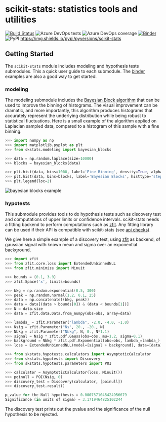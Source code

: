 # scikit-stats: statistics tools and utilities

[![Build Status](https://dev.azure.com/matthieumarinangeli/matthieumarinangeli/_apis/build/status/scikit-hep.scikit-stats?branchName=master)](https://dev.azure.com/matthieumarinangeli/matthieumarinangeli/_build/latest?definitionId=3&branchName=master)
![Azure DevOps tests](https://img.shields.io/azure-devops/tests/matthieumarinangeli/matthieumarinangeli/3)
![Azure DevOps coverage](https://img.shields.io/azure-devops/coverage/matthieumarinangeli/matthieumarinangeli/3)
[![Binder](https://mybinder.org/badge_logo.svg)](https://mybinder.org/v2/gh/scikit-hep/scikit-stats/master)
![PyPI](https://img.shields.io/pypi/v/scikit-stats)
https://img.shields.io/pypi/pyversions/scikit-stats

## Getting Started

The `scikit-stats` module includes modeling and hypothesis tests submodules. This a quick user guide to each submodule. The [binder](https://mybinder.org/v2/gh/scikit-hep/scikit-stats/master) examples are also a good way to get started.

### modeling

The modeling submodule includes the [Bayesian Block algorithm](https://arxiv.org/pdf/1207.5578.pdf) that can be used to improve the binning of histograms. The visual improvement can be dramatic, and more importantly, this algorithm produces histograms that accurately represent the underlying distribution while being robust to statistical fluctuations. Here is a small example of the algorithm applied on Laplacian sampled data, compared to a histogram of this sample with a fine binning.

```python
>>> import numpy as np
>>> import matplotlib.pyplot as plt
>>> from skstats.modeling import bayesian_blocks

>>> data = np.random.laplace(size=10000)
>>> blocks = bayesian_blocks(data)

>>> plt.hist(data, bins=1000, label='Fine Binning', density=True, alpha=0.6)
>>> plt.hist(data, bins=blocks, label='Bayesian Blocks', histtype='step', density=True, linewidth=2)
>>> plt.legend(loc=2)
```

![bayesian blocks example](https://raw.githubusercontent.com/scikit-hep/scikit-stats/master/notebooks/modeling/bayesian_blocks_example.png)

### hypotests

This submodule provides tools to do hypothesis tests such as discovery test and computations of upper limits or confidence intervals. scikit-stats needs a fitting backend to perform computations such as [zfit](https://github.com/zfit/zfit). Any fitting library can be used if their API is compatible  with scikit-stats (see [api checks](https://github.com/scikit-hep/scikit-stats/blob/master/skstats/hypotests/fitutils/api_check.py)).

We give here a simple example of a discovery test, using [zfit](https://github.com/zfit/zfit) as backend, of gaussian signal with known mean and sigma over an exponential background.

```python
>>> import zfit
>>> from zfit.core.loss import ExtendedUnbinnedNLL
>>> from zfit.minimize import Minuit

>>> bounds = (0.1, 3.0)
>>> zfit.Space('x', limits=bounds)

>>> bkg = np.random.exponential(0.5, 300)
>>> peak = np.random.normal(1.2, 0.1, 25)
>>> data = np.concatenate((bkg, peak))
>>> data = data[(data > bounds[0]) & (data < bounds[1])]
>>> N = data.size
>>> data = zfit.data.Data.from_numpy(obs=obs, array=data)

>>> lambda_ = zfit.Parameter("lambda", -2.0, -4.0, -1.0)
>>> Nsig = zfit.Parameter("Ns", 20., -20., N)
>>> Nbkg = zfit.Parameter("Nbkg", N, 0., N*1.1)
>>> signal = Nsig * zfit.pdf.Gauss(obs=obs, mu=1.2, sigma=0.1)
>>> background = Nbkg * zfit.pdf.Exponential(obs=obs, lambda_=lambda_)
>>> loss = ExtendedUnbinnedNLL(model=[signal + background], data=[data], fit_range=[obs])

>>> from skstats.hypotests.calculators import AsymptoticCalculator
>>> from skstats.hypotests import Discovery
>>> from skstats.hypotests.parameters import POI

>>> calculator = AsymptoticCalculator(loss, Minuit())
>>> poinull = POI(Nsig, 0)
>>> discovery_test = Discovery(calculator, [poinull])
>>> discovery_test.result()

p_value for the Null hypothesis = 0.0007571045424956679
Significance (in units of sigma) = 3.1719464825102244
```

The discovery test prints out the pvalue and the significance of the null hypothesis to be rejected.
